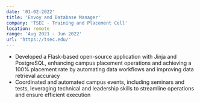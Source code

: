 ```yaml
---
date: '01-02-2022'
title: 'Envoy and Database Manager'
company: 'TSEC - Training and Placement Cell'
location: remote
range: 'Aug 2021 - Jun 2022'
url: 'https://tsec.edu/'
---
```


- Developed a Flask-based open-source application with Jinja and PostgreSQL, enhancing campus placement operations and achieving a 100% placement rate by automating data workflows and improving data retrieval accuracy
- Coordinated and automated campus events, including seminars and tests, leveraging technical and leadership skills to streamline operations and ensure efficient execution

